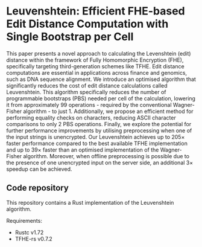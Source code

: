 
# Leuvenshtein: Efficient FHE-based Edit Distance Computation with Single Bootstrap per Cell

This paper presents a novel approach to calculating the Levenshtein (edit) distance within the framework of Fully Homomorphic Encryption (FHE), specifically targeting third-generation schemes like TFHE. Edit distance computations are essential in applications across finance and genomics, such as DNA sequence alignment. We introduce an optimised algorithm that significantly reduces the cost of edit distance calculations called Leuvenshtein. This algorithm specifically reduces the number of programmable bootstraps (PBS) needed per cell of the calculation, lowering it from approximately 99 operations - required by the conventional Wagner-Fisher algorithm - to just 1. Additionally, we propose an efficient method for performing equality checks on characters, reducing ASCII character comparisons to only 2 PBS operations. Finally, we explore the potential for further performance improvements by utilising preprocessing when one of the input strings is unencrypted. Our Leuvenshtein achieves up to $205\times$ faster performance compared to the best available TFHE implementation and up to $39\times$ faster than an optimised implementation of the Wagner-Fisher algorithm. Moreover, when offline preprocessing is possible due to the presence of one unencrypted input on the server side, an additional $3\times$ speedup can be achieved.

## Code repository

This repository contains a Rust implementation of the Leuvenshtein algorithm. 

Requirements: 
- Rustc v1.72
- TFHE-rs v0.7.2